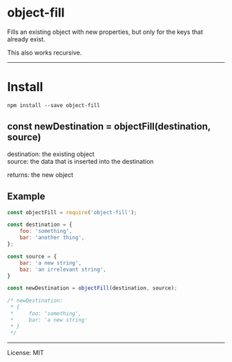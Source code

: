 # object-fill

Fills an existing object with new properties, but only for the keys that already exist.

This also works recursive.

--------------------------------------------------------------------------------

# Install

`npm install --save object-fill`

## const newDestination = objectFill(destination, source)

destination: the existing object<br>
source: the data that is inserted into the destination

returns: the new object

## Example

```javascript
const objectFill = require('object-fill');

const destination = {
    foo: 'something',
    bar: 'another thing',
};

const source = {
    bar: 'a new string',
    baz: 'an irrelevant string',
}

const newDestination = objectFill(destination, source);

/* newDestination:
 * {
 *     foo: 'something',
 *     bar: 'a new string'
 * }
 */
```

--------------------------------------------------------------------------------

License: MIT
